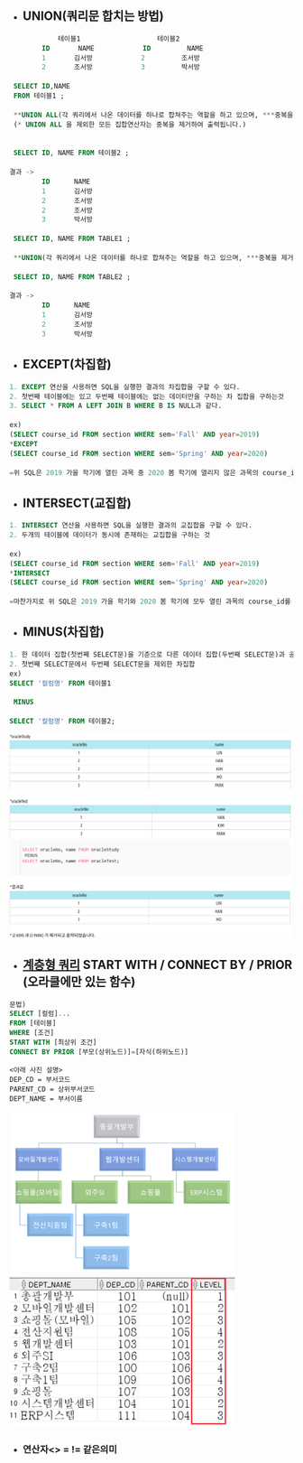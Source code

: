 - ## UNION(쿼리문 합치는 방법)

```sql
            테이블1                   테이블2
        ID       NAME            ID         NAME
        1       김서방            2         조서방
        2       조서방            3         박서방

 SELECT ID,NAME
 FROM 테이블1 ;

 **UNION ALL(각 쿼리에서 나온 데이터를 하나로 합쳐주는 역할을 하고 있으며, ***중복을 포함한 결과의 합을 검색)
 (* UNION ALL 을 제외한 모든 집합연산자는 중복을 제거하여 출력됩니다.)


 SELECT ID, NAME FROM 테이블2 ;

결과 ->
        ID      NAME
        1       김서방
        2       조서방
        2       조서방
        3       박서방

 SELECT ID, NAME FROM TABLE1 ;

 **UNION(각 쿼리에서 나온 데이터를 하나로 합쳐주는 역할을 하고 있으며, ***중복을 제거한 결과의 합을 검색)

 SELECT ID, NAME FROM TABLE2 ;

결과 ->
        ID      NAME
        1       김서방
        2       조서방
        3       박서방
```

- ## EXCEPT(차집합)

```sql
1. EXCEPT 연산을 사용하면 SQL을 실행한 결과의 차집합을 구할 수 있다.
2. 첫번째 테이블에는 있고 두번째 테이블에는 없는 데이터만을 구하는 차 집합을 구하는것
3. SELECT * FROM A LEFT JOIN B WHERE B IS NULL과 같다.

ex)
(SELECT course_id FROM section WHERE sem='Fall' AND year=2019)
*EXCEPT
(SELECT course_id FROM section WHERE sem='Spring' AND year=2020)

=위 SQL은 2019 가을 학기에 열린 과목 중 2020 봄 학기에 열리지 않은 과목의 course_id를 가져오는 SQL이다.
```

- ## INTERSECT(교집합)

```sql
1. INTERSECT 연산을 사용하면 SQL을 실행한 결과의 교집합을 구할 수 있다.
2. 두개의 테이블에 데이터가 동시에 존재하는 교집합을 구하는 것

ex)
(SELECT course_id FROM section WHERE sem='Fall' AND year=2019)
*INTERSECT
(SELECT course_id FROM section WHERE sem='Spring' AND year=2020)

=마찬가지로 위 SQL은 2019 가을 학기와 2020 봄 학기에 모두 열린 과목의 course_id를 가져오는 SQL이다.
```

- ## MINUS(차집합)

```sql
1. 한 데이터 집합(첫번째 SELECT문)을 기준으로 다른 데이터 집합(두번째 SELECT문)과 공통된 항목을 제외한 결과만 추출
2. 첫번째 SELECT문에서 두번째 SELECT문을 제외한 차집합
ex)
SELECT '컬럼명' FROM 테이블1

 MINUS

SELECT '컬럼명' FROM 테이블2;

```

<img src="../img/MINUS.png" width= 500px; alt="" />

<img src="../img/MINUS1.png" width= 500px; alt="" />

- ## <a href ="https://coding-factory.tistory.com/461">계층형 쿼리</a> START WITH / CONNECT BY / PRIOR (오라클에만 있는 함수)

```sql
문법)
SELECT [컬럼]...
FROM [테이블]
WHERE [조건]
START WITH [최상위 조건]
CONNECT BY PRIOR [부모(상위노드)]=[자식(하위노드)]
```

```
<아래 사진 설명>
DEP_CD = 부서코드
PARENT_CD = 상위부서코드
DEPT_NAME = 부서이름
```

<img src="../img/계층형 쿼리1.png" width= 400px; alt="" />
<img src="../img/계층형 쿼리.png" width= 400px; alt="" />

- ### 연산자<> = != 같은의미
